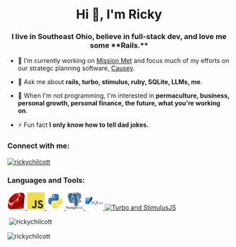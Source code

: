 <h1 align="center">Hi 👋, I'm Ricky</h1>
<h3 align="center">I live in Southeast Ohio, believe in full-stack dev, and love me some **Rails.**</h3>

- 🔭 I’m currently working on [Mission Met](https://www.missionmet.com/) and focus much of my efforts on our strategc planning software, [Causey](https://www.causey.app). 

- 💬 Ask me about **rails, turbo, stimulus, ruby, SQLite, LLMs, me**.

- 🧐 When I'm not programming, I'm interested in **permaculture, business, personal growth, personal finance, the future, what you're working on**.

- ⚡ Fun fact **I only know how to tell dad jokes.**

<h3 align="left">Connect with me:</h3>
<p align="left">
<a href="https://linkedin.com/in/rickychilcott" target="blank"><img align="center" src="https://raw.githubusercontent.com/rahuldkjain/github-profile-readme-generator/master/src/images/icons/Social/linked-in-alt.svg" alt="rickychilcott" height="30" width="40" /></a>
</p>

<h3 align="left">Languages and Tools:</h3>
<p align="left">
  <!-- Ruby -->
  <a href="https://www.ruby-lang.org/en/" target="_blank" rel="noreferrer">
    <img src="https://raw.githubusercontent.com/devicons/devicon/master/icons/ruby/ruby-original.svg" alt="ruby" width="40" height="40"/>
  </a>
  <!-- JavaScript -->
  <a href="https://developer.mozilla.org/en-US/docs/Web/JavaScript" target="_blank" rel="noreferrer">
    <img src="https://raw.githubusercontent.com/devicons/devicon/master/icons/javascript/javascript-original.svg" alt="javascript" width="40" height="40"/>
  </a>
  <!-- Python -->
  <a href="https://www.python.org" target="_blank" rel="noreferrer">
    <img src="https://raw.githubusercontent.com/devicons/devicon/master/icons/python/python-original.svg" alt="python" width="40" height="40"/>
  </a>
  <!-- PostgreSQL -->
  <a href="https://www.postgresql.org" target="_blank" rel="noreferrer">
    <img src="https://raw.githubusercontent.com/devicons/devicon/master/icons/postgresql/postgresql-original-wordmark.svg" alt="postgresql" width="40" height="40"/>
  </a>
  <!-- SQLite -->
  <a href="https://www.sqlite.org/index.html" target="_blank" rel="noreferrer">
    <img src="https://raw.githubusercontent.com/devicons/devicon/master/icons/sqlite/sqlite-original-wordmark.svg" alt="sqlite" width="40" height="40"/>
  </a>
  <!-- Turbo and StimulusJS-->
  <a href="https://turbo.hotwired.dev/" target="_blank" rel="noreferrer">
    <img src="https://raw.githubusercontent.com/hotwired/turbo-site/refs/heads/main/_source/_assets/images/logo.svg" alt="Turbo and StimulusJS" width="40" height="40"/>
  </a>
</p>

<p>&nbsp;<img align="center" src="https://github-readme-stats.vercel.app/api?username=rickychilcott&show_icons=true&locale=en" alt="rickychilcott" /></p>

<p><img align="center" src="https://github-readme-streak-stats.herokuapp.com/?user=rickychilcott&" alt="rickychilcott" /></p>

